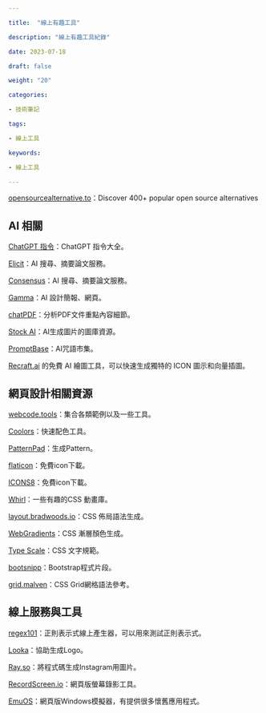```yaml
---

title:  "線上有趣工具"

description: "線上有趣工具紀錄"

date: 2023-07-18

draft: false

weight: "20"

categories:

- 技術筆記

tags:

- 線上工具

keywords:

- 線上工具

---
```

<!--more-->


[opensourcealternative.to](https://www.opensourcealternative.to/)：Discover 400+ popular open source alternatives

## ****AI 相關****

[ChatGPT 指令](https://www.explainthis.io/zh-hant/chatgpt?mibextid=tejx2t)：ChatGPT 指令大全。

[Elicit](https://elicit.org/)：AI 搜尋、摘要論文服務。

[Consensus](https://consensus.app/)：AI 搜尋、摘要論文服務。

[Gamma](https://gamma.app/)：AI 設計簡報、網頁。

[chatPDF](https://www.chatpdf.com/)：分析PDF文件重點內容細節。

[Stock AI](https://www.stockai.com/)：AI生成圖片的圖庫資源。

[PromptBase](https://promptbase.com/)：AI咒語市集。

[Recraft.ai](http://recraft.ai/) 的免費 AI 繪圖工具，可以快速生成獨特的 ICON 圖示和向量插圖。

## 網頁設計相關資源

[webcode.tools](https://webcode.tools/)：集合各類範例以及一些工具。

[Coolors](https://coolors.co/)：快速配色工具。

[PatternPad](https://patternpad.com/)：生成Pattern。

[flaticon](https://www.flaticon.com/)：免費icon下載。

[ICONS8](https://icons8.com/)：免費icon下載。

[Whirl](https://whirl.netlify.app/)：一些有趣的CSS 動畫庫。

[layout.bradwoods.io](https://layout.bradwoods.io/)：CSS 佈局語法生成。

[WebGradients](https://webgradients.com/)：CSS 漸層顏色生成。

[Type Scale](https://typescale.com/)：CSS 文字規範。

[bootsnipp](https://bootsnipp.com/)：Bootstrap程式片段。

[grid.malven](https://grid.malven.co/)：CSS Grid網格語法參考。

## ****線上服務與工具****

[regex101](https://regex101.com/)：正則表示式線上產生器，可以用來測試正則表示式。

[Looka](https://looka.com/)：協助生成Logo。

[Ray.so](http://ray.so/)：將程式碼生成Instagram用圖片。

[RecordScreen.io](https://recordscreen.io/)：網頁版螢幕錄影工具。

[EmuOS](https://emupedia.net/beta/emuos/)：網頁版Windows模擬器，有提供很多懷舊應用程式。